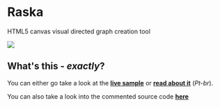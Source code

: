 # Raska
HTML5 canvas visual directed graph creation tool

![](https://iguessimnotcrazy.files.wordpress.com/2015/08/raska.png)

## What's this - *exactly*?

You can either go take a look at the **[live sample](http://felipegtx.github.io/Raska/RaskSample.html)** or **[read about it](http://felipegte.com)** (*Pt-br*).

You can also take a look into the commented source code 
**[here](http://felipegtx.github.io/Raska/docs/index.html)**
